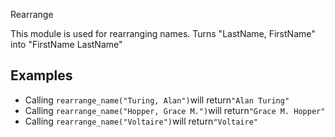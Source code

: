 Rearrange

This module is used for rearranging names.
Turns "LastName, FirstName" into "FirstName LastName"

## Examples

- Calling `rearrange_name("Turing, Alan")`will return`"Alan Turing"`
- Calling `rearrange_name("Hopper, Grace M.")`will return`"Grace M. Hopper"`
- Calling `rearrange_name("Voltaire")`will return`"Voltaire"`
